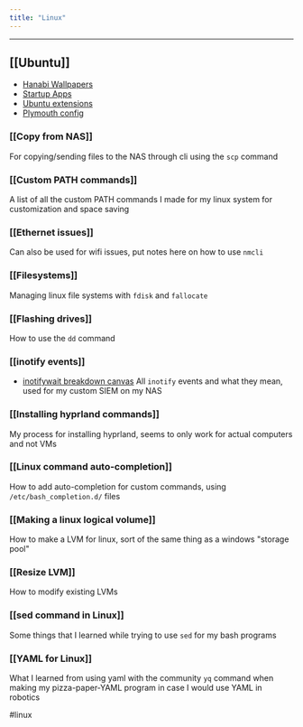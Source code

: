 ```yaml
---
title: "Linux"
---
```

___
## [[Ubuntu]]
- [Hanabi Wallpapers](<obsidian://open?vault=Obsidian%20Vault&file=Programming%2FLinux%2FUbuntu%2FHanabi%20Wallpaper%20Usage>)
- [Startup Apps](<obsidian://open?vault=Obsidian%20Vault&file=Programming%2FLinux%2FUbuntu%2FCustom%20Startup%20Programs>)
- [Ubuntu extensions](<obsidian://open?vault=Obsidian%20Vault&file=Programming%2FLinux%2FUbuntu%2FUbuntu%20Add-ons>)
- [Plymouth config](<obsidian://open?vault=Obsidian%20Vault&file=Programming%2FLinux%2FUbuntu%2Fconfiguring%20plymouth>)
### [[Copy from NAS]]
For copying/sending files to the NAS through cli using the `scp` command
### [[Custom PATH commands]]
A list of all the custom PATH commands I made for my linux system for customization and space saving
### [[Ethernet issues]]
Can also be used for wifi issues, put notes here on how to use `nmcli`
### [[Filesystems]]
Managing linux file systems with `fdisk` and `fallocate`
### [[Flashing drives]]
How to use the `dd` command
### [[inotify events]]
- [inotifywait breakdown canvas](<obsidian://open?vault=Obsidian%20Vault&file=Programming%2FLinux%2Finotifywait%20breakdown.canvas>)
All `inotify` events and what they mean, used for my custom SIEM on my NAS
### [[Installing hyprland commands]]
My process for installing hyprland, seems to only work for actual computers and not VMs
### [[Linux command auto-completion]]
How to add auto-completion for custom commands, using `/etc/bash_completion.d/` files
### [[Making a linux logical volume]]
How to make a LVM for linux, sort of the same thing as a windows "storage pool"
### [[Resize LVM]]
How to modify existing LVMs
### [[sed command in Linux]]
Some things that I learned while trying to use `sed` for my bash programs
### [[YAML for Linux]]
What I learned from using yaml with the community `yq` command when making my pizza-paper-YAML program in case I would use YAML in robotics



#linux
